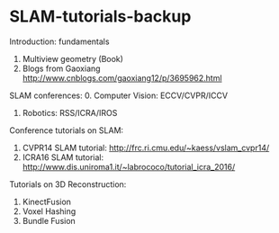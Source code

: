 # SLAM-tutorials-backup

Introduction: fundamentals
1. Multiview geometry (Book)
2. Blogs from Gaoxiang http://www.cnblogs.com/gaoxiang12/p/3695962.html


SLAM conferences:
0.  Computer Vision: ECCV/CVPR/ICCV
1.  Robotics: RSS/ICRA/IROS


Conference tutorials on SLAM:
1. CVPR14 SLAM tutorial: http://frc.ri.cmu.edu/~kaess/vslam_cvpr14/
2. ICRA16 SLAM tutorial: http://www.dis.uniroma1.it/~labrococo/tutorial_icra_2016/

Tutorials on 3D Reconstruction:
1.  KinectFusion
2.  Voxel Hashing
3.  Bundle Fusion
